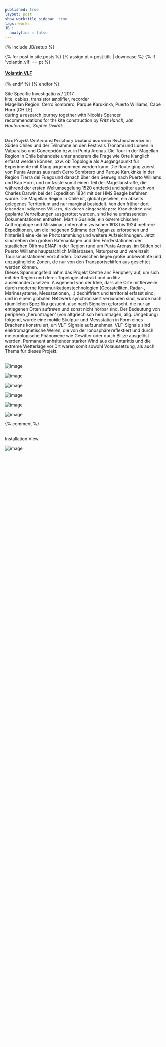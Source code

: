 ```yaml
---
published: true
layout: post
show_worktitle_sidebar: true
tags: works
JB :
  analytics : false
---
```


{% include JB/setup %}


{% for post in site.posts %}
	{% assign pt = post.title | downcase %}
	{% if 'volantin_vlf' == pt %}
<h4><a href="{{ BASE_PATH }}{{ post.url }}">Volantin VLF</a></h4>
	{% endif %}
{% endfor %}

<p>
Site Specific Investigations / 2017<br />
kite, cables, transistor amplifier, recorder<br />
Magellan Region: Cerro Sombrero, Parque Karukinka, Puerto Williams, Cape Horn [CHILE]<br />
during a research journey together with Nicolás Spencer<br />
recommendations for the kite construction by <i>Fritz Harich, Jan Houtermans, Sophie Dvořák</i>
<br /><br />			


Das Projekt Centre and Periphery bestand aus einer Recherchereise im Süden Chiles und der Teilnahme an den Festivals Tsonami und Lumen in Valparaíso und Concepción bzw. in Punta Arenas.
Die Tour in der Magellan Region in Chile behandelte unter anderem die Frage wie Orte klanglich erfasst werden können, bzw. ob Topologie als Ausgangspunkt für Experimente mit Klang angenommen werden kann. Die Route ging zuerst von Punta Arenas aus nach Cerro Sombrero und Parque Karukinka in der Region Tierra del Fuego und danach über den Seeweg nach Puerto Williams und Kap Horn, und umfasste somit einen Teil der Magellanstraße, die während der ersten Weltumsegelung 1520 entdeckt und später auch von Charles Darwin bei der Expedition 1834 mit der HMS Beagle befahren wurde. Die Magellan Region in Chile ist, global gesehen, ein abseits gelegenes Territorium und nur marginal besiedelt. Von den früher dort lebenden indigenen Völkern, die durch eingeschleppte Krankheiten und geplante Vertreibungen ausgerottet wurden, sind keine umfassenden Dokumentationen enthalten. Martin Gusinde, ein österreichischer Anthropologe und Missionar, unternahm zwischen 1918 bis 1924 mehrere Expeditionen, um die indigenen Stämme der Yagan zu erforschen und hinterließ eine kleine Photosammlung und weitere Aufzeichnungen. Jetzt sind neben den großen Hafenanlagen und den Förderstationen der staatlichen Ölfirma ENAP in der Region rund um Punta Arenas, im Süden bei Puerto Williams hauptsächlich Militärbasen, Naturparks und vereinzelt Tourismusstationen vorzufinden. Dazwischen liegen große unbewohnte und unzugängliche Zonen, die nur von den Transportschiffen aus gesichtet werden können.<br />
Dieses Spannungsfeld nahm das Projekt Centre and Periphery auf, um sich mit der Region und deren Topologie abstrakt und auditiv auseinanderzusetzen. Ausgehend von der Idee, dass alle Orte mittlerweile durch moderne Kommunikationstechnologien (Geosatelliten, Radar-, Marinesysteme, Messstationen, ..) dechiffriert und territorial erfasst sind, und in einem globalen Netzwerk synchronisiert verbunden sind, wurde nach räumlichen Spezifika gesucht, also nach Signalen geforscht, die nur an entlegenen Orten auftreten und sonst nicht hörbar sind. Der Bedeutung von periphéro „herumtragen“ (von altgriechisch herumtragen, allg. Umgebung) folgend, wurde eine mobile Skulptur und Messstation in Form eines Drachens konstruiert, um VLF-Signale aufzunehmen. VLF-Signale sind elektromagnetische Wellen, die von der Ionosphäre reflektiert und durch meteorologische Phänomene wie Gewitter oder durch Blitze ausgelöst werden. Permanent anhaltender starker Wind aus der Antarktis und die extreme Wetterlage vor Ort waren somit sowohl Voraussetzung, als auch Thema für dieses Projekt.
<br /><br />

</p>


<img src="{{ site.url }}/images/drachen_parque_karukinka_small.jpg" alt="image">
<p></p>
<img src="{{ site.url }}/images/drachen_cape_horn_small.jpg" alt="image">
<p></p>
<img src="{{ site.url }}/images/drachen_bahia_inutil_small.jpg" alt="image">
<p></p>
<img src="{{ site.url }}/images/drachen_puerto_williams_small.jpg" alt="image">
<p></p>
<img src="{{ site.url }}/images/drachen_cape_horn2_small.jpg" alt="image">
<p></p>
<img src="{{ site.url }}/images/drachen_barco_small.jpg" alt="image">



{% comment %}

<p> <br />Installation View<br /></p>
<img src="{{ site.url }}/images/am_room_small.jpg" alt="image">


<video preload="metadata" poster="{{ site.url }}/images/am_night_poster.jpg" width="100%" height="100%" controls>
  <source src="{{ site.url }}/images/am_night.mp4" type="video/mp4">
</video>

<br />
<p></p>
<audio controls style="width: 100%">
  <source src="{{ site.url }}/images/konfrontationen10.mp3" type="audio/mpeg">	
</audio>


<p></p>
<audio controls style="width: 100%">
  <source src="{{ site.url }}/images/konfrontationen11.mp3" type="audio/mpeg">
</audio>


<p></p>
<audio controls style="width: 100%">
  <source src="{{ site.url }}/images/konfrontationen13.mp3" type="audio/mpeg">
  
</audio>




{% endcomment %}


{% comment %}
<font color="grey">(c)<br /></font>
{% endcomment %}
